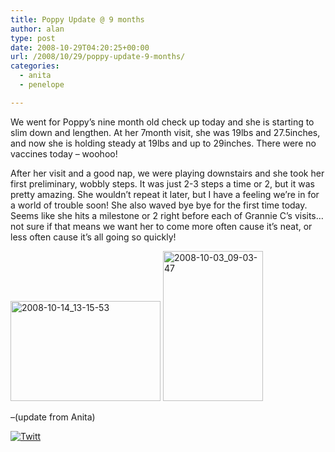 ```yaml
---
title: Poppy Update @ 9 months
author: alan
type: post
date: 2008-10-29T04:20:25+00:00
url: /2008/10/29/poppy-update-9-months/
categories:
  - anita
  - penelope

---
```

We went for Poppy&#8217;s nine month old check up today and she is starting to slim down and lengthen. At her 7month visit, she was 19lbs and 27.5inches, and now she is holding steady at 19lbs and up to 29inches. There were no vaccines today &#8211; woohoo! 

After her visit and a good nap, we were playing downstairs and she took her first preliminary, wobbly steps. It was just 2-3 steps a time or 2, but it was pretty amazing. She wouldn&#8217;t repeat it later, but I have a feeling we&#8217;re in for a world of trouble soon! She also waved bye bye for the first time today. Seems like she hits a milestone or 2 right before each of Grannie C&#8217;s visits&#8230;not sure if that means we want her to come more often cause it&#8217;s neat, or less often cause it&#8217;s all going so quickly!

[<img src="http://farm4.static.flickr.com/3190/2953105659_a56aefc5c6_m.jpg" alt="2008-10-14_13-15-53" class="pc_img" height="160" width="240" />][1] [<img src="http://farm4.static.flickr.com/3228/2953942160_fc0d8a0752_m.jpg" alt="2008-10-03_09-03-47" class="pc_img" height="240" width="160" />][2]

&#8211;(update from Anita)

<div class="twttr_button">
  <a href="http://twitter.com/share?url=https://zeroasterisk.com/2008/10/29/poppy-update-9-months/&text=Poppy+Update+%40+9+months" target="_blank" title="Click here if you like this article."> <img src="http://zeroasterisk.com/wp-content/plugins/twitter-plugin/images/twitt.gif" alt="Twitt" /> </a>
</div>

 [1]: http://www.flickr.com/photos/zeroasterisk/2953105659/ "2008-10-14_13-15-53"
 [2]: http://www.flickr.com/photos/zeroasterisk/2953942160/ "2008-10-03_09-03-47"